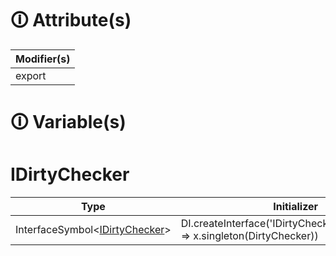 # &#128712; Attribute(s)

| Modifier(s)                            |
|----------------------------------------|
| export |

# &#128712; Variable(s)

# IDirtyChecker

| Type                        | Initializer                       |
|-----------------------------|-----------------------------------|
| InterfaceSymbol&lt;[IDirtyChecker](https://hamedfathi.gitbook.io/aurelia-2-doc-api/runtime/observation/interface/dirty-checker/idirtychecker)&gt; | DI.createInterface<IDirtyChecker>('IDirtyChecker').withDefault(x => x.singleton(DirtyChecker)) |